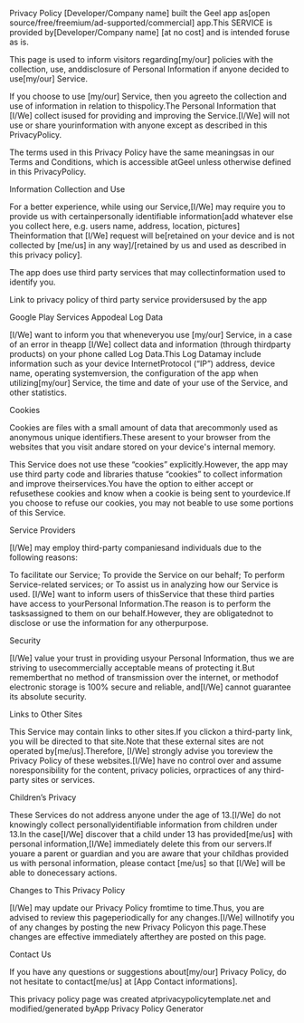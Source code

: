 Privacy Policy
[Developer/Company name] built the Geel app as[open source/free/freemium/ad-supported/commercial] app.This SERVICE is provided by[Developer/Company name] [at no cost] and is intended foruse as is.

This page is used to inform visitors regarding[my/our] policies with the collection, use, anddisclosure of Personal Information if anyone decided to use[my/our] Service.

If you choose to use [my/our] Service, then you agreeto the collection and use of information in relation to thispolicy.The Personal Information that [I/We] collect isused for providing and improving the Service.[I/We] will not use or share yourinformation with anyone except as described in this PrivacyPolicy.

The terms used in this Privacy Policy have the same meaningsas in our Terms and Conditions, which is accessible atGeel unless otherwise defined in this PrivacyPolicy.

Information Collection and Use

For a better experience, while using our Service,[I/We] may require you to provide us with certainpersonally identifiable information[add whatever else you collect here, e.g. users name, address, location, pictures] Theinformation that [I/We] request will be[retained on your device and is not collected by [me/us] in any way]/[retained by us and used as described in this privacy policy].

The app does use third party services that may collectinformation used to identify you.

Link to privacy policy of third party service providersused by the app

Google Play Services
Appodeal
Log Data

[I/We] want to inform you that wheneveryou use [my/our] Service, in a case of an error in theapp [I/We] collect data and information (through thirdparty products) on your phone called Log Data.This Log Datamay include information such as your device InternetProtocol (“IP”) address, device name, operating systemversion, the configuration of the app when utilizing[my/our] Service, the time and date of your use of the Service, and other statistics.

Cookies

Cookies are files with a small amount of data that arecommonly used as anonymous unique identifiers.These aresent to your browser from the websites that you visit andare stored on your device's internal memory.

This Service does not use these “cookies” explicitly.However, the app may use third party code and libraries thatuse “cookies” to collect information and improve theirservices.You have the option to either accept or refusethese cookies and know when a cookie is being sent to yourdevice.If you choose to refuse our cookies, you may not beable to use some portions of this Service.

Service Providers

[I/We] may employ third-party companiesand individuals due to the following reasons:

To facilitate our Service;
To provide the Service on our behalf;
To perform Service-related services; or
To assist us in analyzing how our Service is used.
[I/We] want to inform users of thisService that these third parties have access to yourPersonal Information.The reason is to perform the tasksassigned to them on our behalf.However, they are obligatednot to disclose or use the information for any otherpurpose.

Security

[I/We] value your trust in providing usyour Personal Information, thus we are striving to usecommercially acceptable means of protecting it.But rememberthat no method of transmission over the internet, or methodof electronic storage is 100% secure and reliable, and[I/We] cannot guarantee its absolute security.

Links to Other Sites

This Service may contain links to other sites.If you clickon a third-party link, you will be directed to that site.Note that these external sites are not operated by[me/us].Therefore, [I/We] strongly advise you toreview the Privacy Policy of these websites.[I/We] have no control over and assume noresponsibility for the content, privacy policies, orpractices of any third-party sites or services.

Children’s Privacy

These Services do not address anyone under the age of 13.[I/We] do not knowingly collect personallyidentifiable information from children under 13.In the case[I/We] discover that a child under 13 has provided[me/us] with personal information,[I/We] immediately delete this from our servers.If youare a parent or guardian and you are aware that your childhas provided us with personal information, please contact [me/us] so that [I/We] will be able to donecessary actions.

Changes to This Privacy Policy

[I/We] may update our Privacy Policy fromtime to time.Thus, you are advised to review this pageperiodically for any changes.[I/We] willnotify you of any changes by posting the new Privacy Policyon this page.These changes are effective immediately afterthey are posted on this page.

Contact Us

If you have any questions or suggestions about[my/our] Privacy Policy, do not hesitate to contact[me/us] at [App Contact informations].

This privacy policy page was created atprivacypolicytemplate.net and modified/generated byApp Privacy Policy Generator
